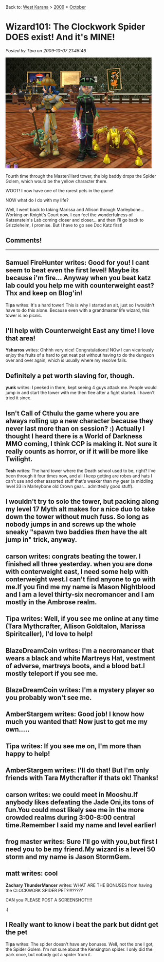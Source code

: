 Back to: [West Karana](/posts/westkarana.md) > [2009](/posts/2009/westkarana.md) > [October](./westkarana.md)
# Wizard101: The Clockwork Spider DOES exist! And it's MINE!

*Posted by Tipa on 2009-10-07 21:46:46*

![Spiderpig, spiderpig, doing the things spiderpig can](../../../uploads/2009/10/WizardGraphicalClient-2009-10-07-22-36-48-84.jpg "Spiderpig, spiderpig, doing the things spiderpig can")

Fourth time through the Master/Hard tower, the big baddy drops the Spider Golem, which would be the yellow character there.

WOOT! I now have one of the rarest pets in the game!

NOW what do I do with my life?

Well, I went back to taking Marissa and Allison through Marleybone... Working on Knight's Court now. I can feel the wonderfulness of Katzenstein's Lab coming closer and closer... and then I'll go back to Grizzleheim, I promise. But I have to go see Doc Katz first!

## Comments!
---
**Samuel FireHunter** writes: Good for you! I cant seem to beat even the first level! Maybe its because i'm fire... Anyway when you beat katz lab could you help me with counterweight east? Thx and keep on Blog'in!
---
**Tipa** writes: It's a hard tower! This is why I started an alt, just so I wouldn't have to do this alone. Because even with a grandmaster life wizard, this tower is no picnic.

I'll help with Counterweight East any time! I love that area!
---
**Ysharros** writes: Ohhhh very nice! Congratulations! NOw I can vicariously enjoy the fruits of a hard to get neat pet without having to do the dungeon over and over again, which is usually where my resolve fails.

Definitely a pet worth slaving for, though.
---
**yunk** writes: I peeked in there, kept seeing 4 guys attack me. People would jump in and start the tower with me then flee after a fight started. I haven't tried it since.

Isn't Call of Cthulu the game where you are always rolling up a new character because they never last more than on session? :) Actually I thought I heard there is a World of Darkness MMO coming, I think CCP is making it. Not sure it really counts as horror, or if it will be more like Twilight.
---
**Tesh** writes: The hard tower where the Death school used to be, right? I've been through it four times now, and all I keep getting are robes and hats I can't use and other assorted stuff that's weaker than my gear (a middling level 33 in Marleybone old Crown gear... admittedly good stuff).

I wouldn't try to solo the tower, but packing along my level 17 Myth alt makes for a nice duo to take down the tower without much fuss. So long as nobody jumps in and screws up the whole sneaky "spawn two baddies *then* have the alt jump in" trick, anyway.
---
**carson** writes: congrats beating the tower. I finished all three yesterday. when you are done with conterweight east, I need some help with conterweight west.I can't find anyone to go with me.If you find me my name is Mason Nightblood and I am a level thirty-six necromancer and I am mostly in the Ambrose realm.
---
**Tipa** writes: Well, if you see me online at any time (Tara Mythcrafter, Allison Goldtalon, Marissa Spiritcaller), I'd love to help!
---
**BlazeDreamCoin** writes: I'm a necromancer that wears a black and white Martreys Hat, vestment of adverse, martreys boots, and a blood bat.I mostly teleport if you see me.
---
**BlazeDreamCoin** writes: I'm a mystery player so you probably won't see me.
---
**AmberStargem** writes: Good job! I know how much you wanted that! Now just to get me my own.....
---
**Tipa** writes: If you see me on, I'm more than happy to help!
---
**AmberStargem** writes: I'll do that! But I'm only friends with Tara Mythcrafter if thats ok! Thanks!
---
**carson** writes: we could meet in Mooshu.If anybody likes defeating the Jade Oni,its tons of fun.You could most likely see me in the more crowded realms during 3:00-8:00 central time.Remember I said my name and level earlier!
---
**frog master** writes: Sure I'll go with you,but first I need you to be my friend.My wizard is a level 50 storm and my name is Jason StormGem.
---
**matt** writes: cool
---
**Zachary ThunderMancer** writes: WHAT ARE THE BONUSES from having the CLOCKWORK SPIDER PET?!!!?????

CAN you PLEASE POST A SCREENSHOT!!!!


:)

I Really want to know i beat the park but didnt get the pet
---
**Tipa** writes: The spider doesn't have any bonuses. Well, not the one I got, the Spider Golem. I'm not sure about the Kensington spider. I only did the park once, but nobody got a spider from it.
